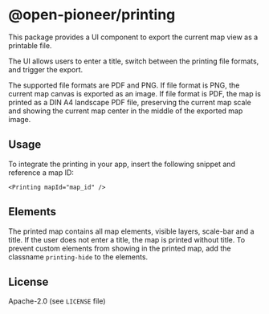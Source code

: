 # @open-pioneer/printing

This package provides a UI component to export the current map view as a printable file.

The UI allows users to enter a title, switch between the printing file formats, and trigger the export.

The supported file formats are PDF and PNG.
If file format is PNG, the current map canvas is exported as an image.
If file format is PDF, the map is printed as a DIN A4 landscape PDF file, preserving the current map scale and showing the current map center in the middle of the exported map image.

## Usage

To integrate the printing in your app, insert the following snippet and reference a map ID:

```tsx
<Printing mapId="map_id" />
```

## Elements

The printed map contains all map elements, visible layers, scale-bar and a title. If the user does not enter a title, the map is printed without title.
To prevent custom elements from showing in the printed map, add the classname `printing-hide` to the elements.

## License

Apache-2.0 (see `LICENSE` file)
